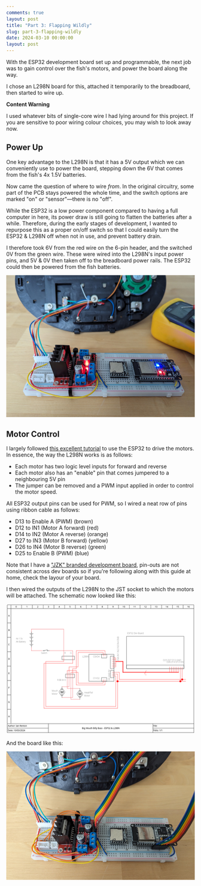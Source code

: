 ```yaml
---
comments: true
layout: post
title: "Part 3: Flapping Wildly"
slug: part-3-flapping-wildly
date: 2024-03-10 00:00:00
layout: post
---
```


With the ESP32 development board set up and programmable, the next job was to gain control over the fish's motors, and power the board along the way.

I chose an L298N board for this, attached it temporarily to the breadboard, then started to wire up.

<div class="warning"><p><strong>Content Warning</strong></p><p>I used whatever bits of single-core wire I had lying around for this project. If you are sensitive to poor wiring colour choices, you may wish to look away now.</p></div>

## Power Up

One key advantage to the L298N is that it has a 5V output which we can conveniently use to power the board, stepping down the 6V that comes from the fish's 4x 1.5V batteries.

Now came the question of where to wire *from*. In the original circuitry, some part of the PCB stays powered the whole time, and the switch options are marked "on" or "sensor"&mdash;there is no "off".

While the ESP32 is a low power component compared to having a full computer in here, its power draw is still going to flatten the batteries after a while. Therefore, during the early stages of development, I wanted to repurpose this as a proper on/off switch so that I could easily turn the ESP32 & L298N off when not in use, and prevent battery drain.

I therefore took 6V from the red wire on the 6-pin header, and the switched 0V from the green wire. These were wired into the L298N's input power pins, and 5V & 0V then taken off to the breadboard power rails. The ESP32 could then be powered from the fish batteries.

![Rear shell of Billy Bass with breadboard in front. The breadboard has a motor driver and microprocessor board, both powered.](/projects/big-mouth-phatt-bass/8.jpg)

## Motor Control

I largely followed [this excellent tutorial](https://randomnerdtutorials.com/esp32-dc-motor-l298n-motor-driver-control-speed-direction/) to use the ESP32 to drive the motors. In essence, the way the L298N works is as follows:

* Each motor has two logic level inputs for forward and reverse
* Each motor also has an "enable" pin that comes jumpered to a neighbouring 5V pin
* The jumper can be removed and a PWM input applied in order to control the motor speed.

All ESP32 output pins can be used for PWM, so I wired a neat row of pins using ribbon cable as follows:

* D13 to Enable A (PWM) (brown)
* D12 to IN1 (Motor A forward) (red)
* D14 to IN2 (Motor A reverse) (orange)
* D27 to IN3 (Motor B forward) (yellow)
* D26 to IN4 (Motor B reverse) (green)
* D25 to Enable B (PWM) (blue)

Note that I have a ["JZK" branded development board](https://www.amazon.co.uk/ESP-32S-Development-2-4GHz-Bluetooth-Antenna/dp/B071JR9WS9/), pin-outs are not consistent across dev boards so if you're following along with this guide at home, check the layour of your board.

I then wired the outputs of the L298N to the JST socket to which the motors will be attached. The schematic now looked like this:

<div class="breakout-full-width"><center>
<img src="/projects/big-mouth-phatt-bass/wd-motors.png" alt="Wiring diagram"/>
</center></div>

And the board like this:

![Rear shell of Billy Bass with breadboard in front. The breadboard has a motor driver and microprocessor board, and a mess of wiring.](/projects/big-mouth-phatt-bass/9.jpg)